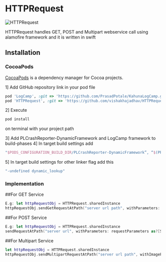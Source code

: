 # HTTPRequest
![HTTPRequest](http://www.kahuna-mobihub.com/templates/ja_puresite/images/logo-trans.png)

HTTPRequest handles GET, POST and Multipart webservice call using alamofire framework and it is written in swift

## Installation
### CocoaPods

[CocoaPods](http://cocoapods.org) is a dependency manager for Cocoa projects. 

1] Add GitHub repository link in your pod file
```ruby
pod 'LogCamp', :git => 'https://github.com/PrasadPotale/KahunaLogCamp.git', :tag => '3.2.5' 
pod 'HTTPRequest', :git => 'https://github.com/vishakhajadhav/HTTPRequest.git', :tag => '1.0.8'
```
2] Execute 
```swift
pod install
``` 
on terminal with your project path

3] Add PLCrashReporter-DynamicFramework and LogCamp framework to build-phases
4] In target build settings add 
```swift 
"$PODS_CONFIGURATION_BUILD_DIR/PLCrashReporter-DynamicFramework”, “$(PROJECT_DIR)/LogCamp"
```
5] In target build settings for other linker flag add this 
```swift 
"-undefined dynamic_lookup"
```

### Implementation
##For GET Service
```swift
E.g: let httpRequestObj = HTTPRequest.sharedInstance
httpRequestObj.sendGetRequestAtPath("server url path", withParameters: requestParameters as?[String : AnyObject], timeoutInterval: 60, userName: "username", endpointName: "url endpoint")
```
##For POST Service
```swift
E.g: let httpRequestObj = HTTPRequest.sharedInstance
sendRequestAtPath("server url", withParameters: requestParameters as?[String : AnyObject], timeoutInterval: 60, andToken: "tokenString", userName: "name", endpointName: "endpoint")
```

##For Multipart Service
```swift
let httpRequestObj = HTTPRequest.sharedInstance
httpRequestObj.sendMultipartRequestAtPath("server url path", withImagePaths: [imagePathArray], andParameters: requestParameters as?[String : AnyObject], timeoutInterval: 60, userToken: "tokenString", uploadImageKeyName: "keyname", imageUploadJSONName: "JSON_name", userName: "username", endPointName: "endpoint")
```
